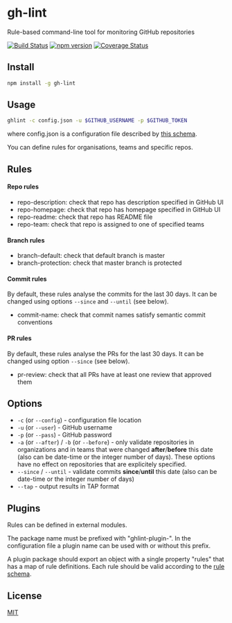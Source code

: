 # gh-lint
Rule-based command-line tool for monitoring GitHub repositories

[![Build Status](https://travis-ci.org/MailOnline/gh-lint.svg?branch=master)](https://travis-ci.org/MailOnline/gh-lint)
[![npm version](https://badge.fury.io/js/gh-lint.svg)](https://www.npmjs.com/package/gh-lint)
[![Coverage Status](https://coveralls.io/repos/MailOnline/gh-lint/badge.svg?branch=master&service=github)](https://coveralls.io/github/MailOnline/gh-lint?branch=master)


## Install

```bash
npm install -g gh-lint
```


## Usage

```bash
ghlint -c config.json -u $GITHUB_USERNAME -p $GITHUB_TOKEN
```

where config.json is a configuration file described by [this schema](https://github.com/MailOnline/gh-lint/blob/master/schemas/config.json).

You can define rules for organisations, teams and specific repos.


## Rules

#### Repo rules

- repo-description: check that repo has description specified in GitHub UI
- repo-homepage: check that repo has homepage specified in GitHub UI
- repo-readme: check that repo has README file
- repo-team: check that repo is assigned to one of specified teams


#### Branch rules

- branch-default: check that default branch is master
- branch-protection: check that master branch is protected


#### Commit rules

By default, these rules analyse the commits for the last 30 days. It can be changed using options `--since` and `--until` (see below).

- commit-name: check that commit names satisfy semantic commit conventions


#### PR rules

By default, these rules analyse the PRs for the last 30 days. It can be changed using option `--since` (see below).

- pr-review: check that all PRs have at least one review that approved them


## Options

- `-c` (or `--config`) - configuration file location
- `-u` (or `--user`) - GitHub username
- `-p` (or `--pass`) - GitHub password
- `-a` (or `--after`) / `-b` (or `--before`) - only validate repositories in organizations and in teams that were changed **after**/**before** this date (also can be date-time or the integer number of days). These options have no effect on repositories that are explicitely specified.
- `--since` / `--until` - validate commits **since**/**until** this date (also can be date-time or the integer number of days)
- `--tap` - output results in TAP format


## Plugins

Rules can be defined in external modules.

The package name must be prefixed with "ghlint-plugin-". In the configuration file a plugin name can be used with or without this prefix.

A plugin package should export an object with a single property "rules" that has a map of rule definitions. Each rule should be valid according to the [rule schema](https://github.com/MailOnline/gh-lint/blob/master/schemas/rule.json).


## License

[MIT](https://github.com/MailOnline/gh-lint/blob/master/LICENSE)
